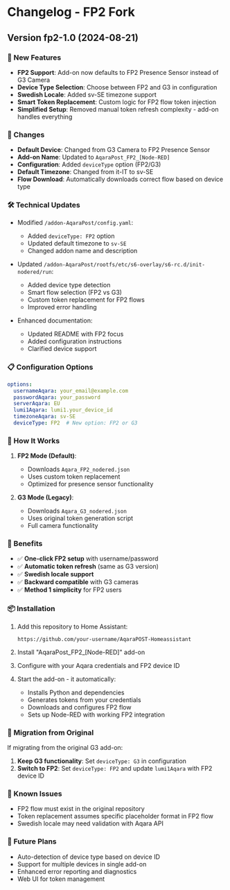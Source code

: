 # Changelog - FP2 Fork

## Version fp2-1.0 (2024-08-21)

### 🎉 New Features
- **FP2 Support**: Add-on now defaults to FP2 Presence Sensor instead of G3 Camera
- **Device Type Selection**: Choose between FP2 and G3 in configuration
- **Swedish Locale**: Added sv-SE timezone support
- **Smart Token Replacement**: Custom logic for FP2 flow token injection
- **Simplified Setup**: Removed manual token refresh complexity - add-on handles everything

### 🔄 Changes  
- **Default Device**: Changed from G3 Camera to FP2 Presence Sensor
- **Add-on Name**: Updated to `AqaraPost_FP2_[Node-RED]`
- **Configuration**: Added `deviceType` option (FP2/G3)
- **Default Timezone**: Changed from it-IT to sv-SE
- **Flow Download**: Automatically downloads correct flow based on device type

### 🛠️ Technical Updates
- Modified `/addon-AqaraPost/config.yaml`:
  - Added `deviceType: FP2` option
  - Updated default timezone to `sv-SE`
  - Changed addon name and description
  
- Updated `/addon-AqaraPost/rootfs/etc/s6-overlay/s6-rc.d/init-nodered/run`:
  - Added device type detection
  - Smart flow selection (FP2 vs G3)
  - Custom token replacement for FP2 flows
  - Improved error handling

- Enhanced documentation:
  - Updated README with FP2 focus
  - Added configuration instructions
  - Clarified device support

### 📋 Configuration Options

```yaml
options:
  usernameAqara: your_email@example.com
  passwordAqara: your_password
  serverAqara: EU
  lumi1Aqara: lumi1.your_device_id
  timezoneAqara: sv-SE
  deviceType: FP2  # New option: FP2 or G3
```

### 🎯 How It Works

1. **FP2 Mode (Default)**:
   - Downloads `Aqara_FP2_nodered.json`
   - Uses custom token replacement
   - Optimized for presence sensor functionality

2. **G3 Mode (Legacy)**:
   - Downloads `Aqara_G3_nodered.json`
   - Uses original token generation script
   - Full camera functionality

### 🚀 Benefits

- ✅ **One-click FP2 setup** with username/password
- ✅ **Automatic token refresh** (same as G3 version)
- ✅ **Swedish locale support**
- ✅ **Backward compatible** with G3 cameras
- ✅ **Method 1 simplicity** for FP2 users

### 📦 Installation

1. Add this repository to Home Assistant:
   ```
   https://github.com/your-username/AqaraPOST-Homeassistant
   ```

2. Install "AqaraPost_FP2_[Node-RED]" add-on

3. Configure with your Aqara credentials and FP2 device ID

4. Start the add-on - it automatically:
   - Installs Python and dependencies
   - Generates tokens from your credentials  
   - Downloads and configures FP2 flow
   - Sets up Node-RED with working FP2 integration

### 🔧 Migration from Original

If migrating from the original G3 add-on:

1. **Keep G3 functionality**: Set `deviceType: G3` in configuration
2. **Switch to FP2**: Set `deviceType: FP2` and update `lumi1Aqara` with FP2 device ID

### 🐛 Known Issues

- FP2 flow must exist in the original repository
- Token replacement assumes specific placeholder format in FP2 flow
- Swedish locale may need validation with Aqara API

### 🔮 Future Plans

- Auto-detection of device type based on device ID
- Support for multiple devices in single add-on
- Enhanced error reporting and diagnostics
- Web UI for token management